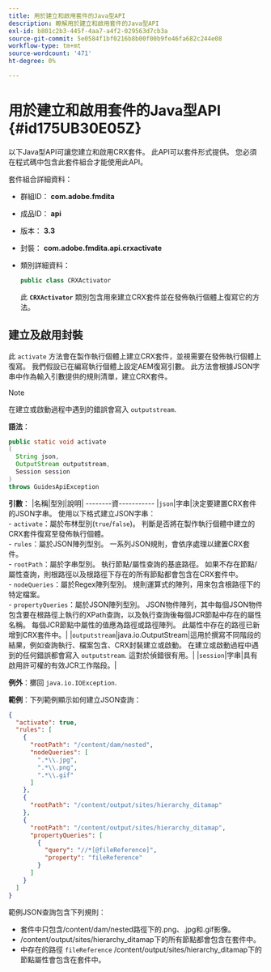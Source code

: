 ```yaml
---
title: 用於建立和啟用套件的Java型API
description: 瞭解用於建立和啟用套件的Java型API
exl-id: b801c2b3-445f-4aa7-a4f2-029563d7cb3a
source-git-commit: 5e0584f1bf0216b8b00f00b9fe46fa682c244e08
workflow-type: tm+mt
source-wordcount: '471'
ht-degree: 0%

---
```


# 用於建立和啟用套件的Java型API {#id175UB30E05Z}

以下Java型API可讓您建立和啟用CRX套件。 此API可以套件形式提供。 您必須在程式碼中包含此套件組合才能使用此API。

套件組合詳細資料：

- 群組ID： **com.adobe.fmdita**

- 成品ID： **api**

- 版本： **3.3**

- 封裝： **com.adobe.fmdita.api.crxactivate**

- 類別詳細資料：

  ```JAVA
  public class CRXActivator
  ```

  此 **`CRXActivator`** 類別包含用來建立CRX套件並在發佈執行個體上復寫它的方法。


## 建立及啟用封裝

此 `activate` 方法會在製作執行個體上建立CRX套件，並視需要在發佈執行個體上復寫。 我們假設已在編寫執行個體上設定AEM復寫引數。 此方法會根據JSON字串中作為輸入引數提供的規則清單，建立CRX套件。
>[!NOTE]
>
> 在建立或啟動過程中遇到的錯誤會寫入 `outputstream`.

**語法**：

```JAVA
public static void activate
(
  String json, 
  OutputStream outputstream, 
  Session session
) 
throws GuidesApiException
```

**引數**： |名稱|型別|說明| --------資----------- |`json`|字串|決定要建置CRX套件的JSON字串。 使用以下格式建立JSON字串： <br>- `activate`：屬於布林型別\(`true`/`false`\)。 判斷是否將在製作執行個體中建立的CRX套件復寫至發佈執行個體。 <br> - `rules`：屬於JSON陣列型別。 一系列JSON規則，會依序處理以建置CRX套件。 <br> - `rootPath`：屬於字串型別。 執行節點/屬性查詢的基底路徑。 如果不存在節點/屬性查詢，則根路徑以及根路徑下存在的所有節點都會包含在CRX套件中。 <br> - `nodeQueries`：屬於Regex陣列型別。 規則運算式的陣列，用來包含根路徑下的特定檔案。 <br> - `propertyQueries`：屬於JSON陣列型別。 JSON物件陣列，其中每個JSON物件包含要在根路徑上執行的XPath查詢，以及執行查詢後每個JCR節點中存在的屬性名稱。 每個JCR節點中屬性的值應為路徑或路徑陣列。 此屬性中存在的路徑已新增到CRX套件中。| |`outputstream`|java.io.OutputStream|這用於撰寫不同階段的結果，例如查詢執行、檔案包含、CRX封裝建立或啟動。 在建立或啟動過程中遇到的任何錯誤都會寫入 `outputstream`. 這對於偵錯很有用。| |`session`|字串|具有啟用許可權的有效JCR工作階段。|

**例外**：擲回 ``java.io.IOException``.

**範例**：下列範例顯示如何建立JSON查詢：

```JSON
{
  "activate": true,
  "rules": [
    {
      "rootPath": "/content/dam/nested",
      "nodeQueries": [
        ".*\\.jpg",
        ".*\\.png",
        ".*\\.gif"        
      ]
    },
    {
      "rootPath": "/content/output/sites/hierarchy_ditamap"
    },
    {
      "rootPath": "/content/output/sites/hierarchy_ditamap",
      "propertyQueries": [
        {
          "query": "//*[@fileReference]",
          "property": "fileReference"
        }
      ]
    }
  ]
}
```

範例JSON查詢包含下列規則：

- 套件中只包含/content/dam/nested路徑下的.png、.jpg和.gif影像。
- /content/output/sites/hierarchy\_ditamap下的所有節點都會包含在套件中。
- 中存在的路徑 `fileReference` /content/output/sites/hierarchy\_ditamap下的節點屬性會包含在套件中。
